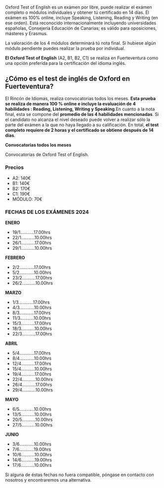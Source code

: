 Oxford Test of English es un exámen por libre, puede realizar el exámen completo o módulos individuales y obtener tú certificado en 14 días. El exámen es 100% online, incluye Speaking, Listening, Reading y Writing (en ese orden). Está reconocido internacionalmente incluyendo universidades españolas, Consejería Educación de Canarias; es válido para oposiciones, másteres y Erasmus.

La valoración de los 4 módulos determinará tú nota final. Si hubiese algún módulo pendiente puedes realizar la prueba por individual.

**El Oxford Test of English** (A2, B1, B2, C1) se realiza en Fuerteventura como una opción preferida para la certificación del idioma inglés.

## ¿Cómo es el test de inglés de Oxford en Fuerteventura?

El Rincón de Idiomas, realiza convocatorias todos los meses. **Esta prueba se realiza de manera 100 % online e incluye la evaluación de 4 habilidades : Reading, Listening, Writing y Speaking**.En cuanto a la nota final, esta se compone del **promedio de las 4 habilidades mencionadas**. Si el candidato no alcanza el nivel deseado puede volver a realizar sólo la parte del exámen a la que no haya llegado a su calificación. En total, **el test completo requiere de 2 horas y el certificado se obtiene después de 14 días**.

**Convocatorias todos los meses**

Convocatorías de Oxford Test of English.

### Precios

* A2: 140€
* B1: 140€
* B2: 170€
* C1: 190€
* MÓDULO: 70€

### FECHAS DE LOS EXÁMENES 2024

**ENERO**

* 19/1...........17.00hrs
* 22/1...........10.00hrs
* 26/1...........17.00hrs
* 29/1...........10.00hrs

**FEBRERO**

* 2/2............17.00hrs
* 5/2............10.00hrs
* 23/2...........17.00hrs
* 26/2...........10.00hrs

**MARZO**

* 1/3............17.00hrs
* 4/3............10.00hrs
* 8/3............17.00hrs
* 11/3...........10.00hrs
* 15/3...........17.00hrs
* 18/3...........10.00hrs
* 22/3...........17.00hrs

**ABRIL**

* 5/4............17.00hrs
* 8/4............10.00hrs
* 12/4...........17.00hrs
* 15/4...........10.00hrs
* 19/4...........17.00hrs
* 22/4...........10.00hrs
* 26/4...........17.00hrs
* 29/4...........10.00hrs

**MAYO**

* 6/5............10.00hrs
* 13/5...........10.00hrs
* 20/5...........10.00hrs
* 27/5...........10.00hrs

**JUNIO**

* 3/6............10.00hrs
* 7/6............19.00hrs
* 10/6...........10.00hrs
* 14/6...........19.00hrs
* 17/6...........10.00hrs

Si alguna de éstas fechas no fuera compatible, póngase en contacto con nosotros y encontraremos una alternativa.